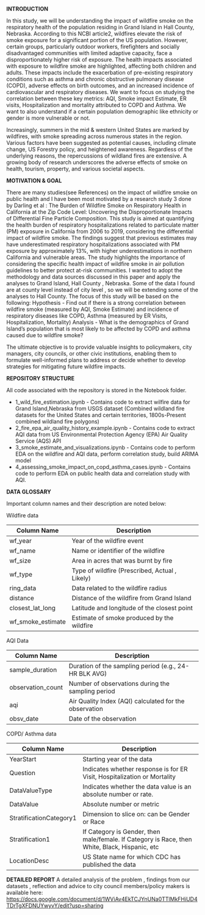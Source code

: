 
__INTRODUCTION__

In this study, we will be understanding the impact of wildfire smoke on the respiratory health of the population residing in Grand Island in Hall County, Nebraska. According to this NCBI article2, wildfires elevate the risk of smoke exposure for a significant portion of the US population. However, certain groups, particularly outdoor workers, firefighters and socially disadvantaged communities with limited adaptive capacity, face a disproportionately higher risk of exposure. The health impacts associated with exposure to wildfire smoke are highlighted, affecting both children and adults. These impacts include the exacerbation of pre-existing respiratory conditions such as asthma and chronic obstructive pulmonary disease (COPD), adverse effects on birth outcomes, and an increased incidence of cardiovascular and respiratory diseases. We want to focus on studying the correlation between these key metrics: AQI, Smoke impact Estimate, ER visits, Hospitalization and mortality attributed to COPD and Asthma. We want to also understand if a certain population demographic like ethnicity or gender is more vulnerable or not.

Increasingly, summers in the mid & western United States are marked by wildfires, with smoke spreading across numerous states in the region. Various factors have been suggested as potential causes, including climate change, US Forestry policy, and heightened awareness. Regardless of the underlying reasons, the repercussions of wildland fires are extensive. A growing body of research underscores the adverse effects of smoke on health, tourism, property, and various societal aspects.


__MOTIVATION & GOAL__

There are many studies(see References) on the impact of wildfire smoke on public health and I have been most motivated by a research study 3 done by Darling et al : The Burden of Wildfire Smoke on Respiratory Health in California at the Zip Code Level: Uncovering the Disproportionate Impacts of Differential Fine Particle Composition. This study is aimed at quantifying the health burden of respiratory hospitalizations related to particulate matter (PM) exposure in California from 2006 to 2019, considering the differential impact of wildfire smoke. The findings suggest that previous estimates may have underestimated respiratory hospitalizations associated with PM exposure by approximately 13%, with higher underestimations in northern California and vulnerable areas. The study highlights the importance of considering the specific health impact of wildfire smoke in air pollution guidelines to better protect at-risk communities.
I wanted to adopt the methodology and data sources discussed in this paper and apply the analyses to Grand Island, Hall County , Nebraska. Some of the data I found are at county level instead of city level , so we will be extending some of the analyses to Hall County. 
The focus of this study will be based on the following:
Hypothesis - Find out if there is a strong correlation between wildfire smoke (measured by AQI, Smoke Estimate) and incidence of respiratory diseases like COPD, Asthma (measured by ER Visits, Hospitalization, Mortality)
Analysis - What is the demographics  of Grand Island’s population that is most likely to be affected by COPD and asthma caused due to wildfire smoke?

The ultimate objective is to provide valuable insights to policymakers, city managers, city councils, or other civic institutions, enabling them to formulate well-informed plans to address or decide whether to develop strategies for mitigating future wildfire impacts.

__REPOSITORY STRUCTURE__

All code associated with the repository is stored in the Notebook folder.
- 1_wild_fire_estimation.ipynb - Contains code to extract wilfire data for Grand Island,Nebraska from USGS dataset (Combined wildland fire datasets for the United States and certain territories, 1800s-Present combined wildland fire polygons)
- 2_fire_epa_air_quality_history_example.ipynb - Contains code to extract AQI data from US Environmental Protection Agency (EPA) Air Quality Service (AQS) API
- 3_smoke_estimate_and_visualizations.ipynb - Contains code to perform EDA on the wildfire and AQI data, perform correlation study, build ARIMA model
- 4_assessing_smoke_impact_on_copd_asthma_cases.ipynb - Contains code to perform EDA on public health data and correlation study with AQI.

__DATA GLOSSARY__

Important column names and their description are noted below:

Wildfire data

| Column Name          | Description                                    |
|----------------------|------------------------------------------------|
| wf_year              | Year of the wildfire event                     |
| wf_name              | Name or identifier of the wildfire             |
| wf_size              | Area in acres that was burnt by fire           |
| wf_type              | Type of wildfire (Prescribed, Actual , Likely) |
| ring_data            | Data related to the wildfire radius            |
| distance             | Distance of the wildfire from Grand Island     |
| closest_lat_long     | Latitude and longitude of the closest point    |
| wf_smoke_estimate    | Estimate of smoke produced by the wildfire     |


AQI Data

| Column Name          | Description                                           |
|----------------------|-------------------------------------------------------|
| sample_duration      | Duration of the sampling period (e.g., 24-HR BLK AVG) |
| observation_count    | Number of observations during the sampling period     |
| aqi                  | Air Quality Index (AQI) calculated for the observation |
| obsv_date            | Date of the observation                              |


COPD/ Asthma data

| Column Name               | Description                                                               |
|---------------------------|---------------------------------------------------------------------------|
| YearStart                 | Starting year of the data                                                 |
| Question                  | Indicates whether response is for ER Visit, Hospitalization or Mortality  |
| DataValueType             | Indicates whether the data value is an absolute number or rate.           |
| DataValue                 | Absolute number or metric                                                 |
| StratificationCategory1   | Dimension to slice on: can be Gender or Race                              |
| Stratification1           | If Category is Gender, then male/female. If Category is Race, then White, Black, Hispanic, etc                                                                                    |
| LocationDesc              | US State name for which CDC has published the data                        |


__DETAILED REPORT__
A detailed analysis of the problem , findings from our datasets , reflection and advice to city council members/policy makers is available here: 
https://docs.google.com/document/d/1WViAv4EkTCJYnUNa0TTlMkFHiUD4TDrTgXFDNUYwyvY/edit?usp=sharing